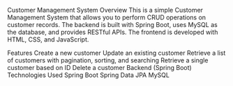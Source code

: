 Customer Management System
Overview
This is a simple Customer Management System that allows you to perform CRUD operations on customer records. The backend is built with Spring Boot, uses MySQL as the database, and provides RESTful APIs. The frontend is developed with HTML, CSS, and JavaScript.

Features
Create a new customer
Update an existing customer
Retrieve a list of customers with pagination, sorting, and searching
Retrieve a single customer based on ID
Delete a customer
Backend (Spring Boot)
Technologies Used
Spring Boot
Spring Data JPA
MySQL